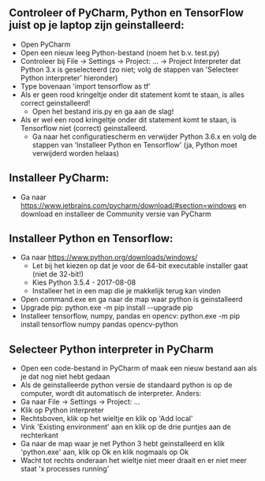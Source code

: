 ## Controleer of PyCharm, Python en TensorFlow juist op je laptop zijn geinstalleerd:
- Open PyCharm
- Open een nieuw leeg Python-bestand (noem het b.v. test.py)
- Controleer bij File -> Settings -> Project: ... -> Project Interpreter dat Python 3.x is geselecteerd (zo niet; volg de stappen van 'Selecteer Python interpreter' hieronder)
- Type bovenaan 'import tensorflow as tf'
- Als er geen rood kringeltje onder dit statement komt te staan, is alles correct geinstalleerd!
  - Open het bestand iris.py en ga aan de slag!
- Als er wel een rood kringeltje onder dit statement komt te staan, is Tensorflow niet (correct) geinstalleerd.
  - Ga naar het configuratiescherm en verwijder Python 3.6.x en volg de stappen van 'Installeer Python en Tensorflow' (ja, Python moet verwijderd worden helaas)


## Installeer PyCharm:
- Ga naar https://www.jetbrains.com/pycharm/download/#section=windows en download en installeer de Community versie van PyCharm


## Installeer Python en Tensorflow:
- Ga naar https://www.python.org/downloads/windows/
  - Let bij het kiezen op dat je voor de 64-bit executable installer gaat (niet de 32-bit!)
  - Kies Python 3.5.4 - 2017-08-08
  - Installeer het in een map die je makkelijk terug kan vinden
- Open command.exe en ga naar de map waar python is geinstalleerd
- Upgrade pip: python.exe -m pip install --upgrade pip
- Installeer tensorflow, numpy, pandas en opencv: python.exe -m pip install tensorflow numpy pandas opencv-python


## Selecteer Python interpreter in PyCharm
- Open een code-bestand in PyCharm of maak een nieuw bestand aan als je dat nog niet hebt gedaan
- Als de geinstalleerde python versie de standaard python is op de computer, wordt dit automatisch de interpreter. Anders:
- Ga naar File -> Settings -> Project: ...
- Klik op Python interpreter
- Rechtsboven, klik op het wieltje en klik op 'Add local'
- Vink 'Existing environment' aan en klik op de drie puntjes aan de rechterkant
- Ga naar de map waar je net Python 3 hebt geinstalleerd en klik 'python.exe' aan, klik op Ok en klik nogmaals op Ok
- Wacht tot rechts onderaan het wieltje niet meer draait en er niet meer staat 'x processes running'

